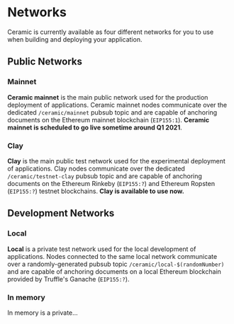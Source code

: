 # Networks

Ceramic is currently available as four different networks for you to use when building and deploying your application.

## Public Networks

### Mainnet

**Ceramic mainnet** is the main public network used for the production deployment of applications. Ceramic mainnet nodes communicate over the dedicated `/ceramic/mainnet` pubsub topic and are capable of anchoring documents on the Ethereum mainnet blockchain (`EIP155:1`). **Ceramic mainnet is scheduled to go live sometime around Q1 2021**.

### Clay

**Clay** is the main public test network used for the experimental deployment of applications. Clay nodes communicate over the dedicated `/ceramic/testnet-clay` pubsub topic and are capable of anchoring documents on the Ethereum Rinkeby (`EIP155:?`) and Ethereum Ropsten (`EIP155:?`) testnet blockchains. **Clay is available to use now.**

## Development Networks

### Local

**Local** is a private test network used for the local development of applications. Nodes connected to the same local network communicate over a randomly-generated pubsub topic `/ceramic/local-$(randomNumber)` and are capable of anchoring documents on a local Ethereum blockchain provided by Truffle's Ganache (`EIP155:?`).

### In memory

In memory is a private...
